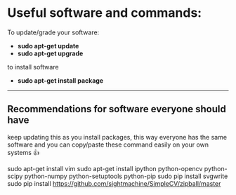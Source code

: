 # Useful software and commands:

To update/grade your software:

* **sudo apt-get update**
* **sudo apt-get upgrade**

to install software

* **sudo apt-get install package**

---

## Recommendations for software everyone should have 
keep updating this as you install packages, this way everyone has the same software and you can copy/paste these command easily on your own systems :+1:


sudo apt-get install vim
sudo apt-get install ipython python-opencv python-scipy python-numpy python-setuptools python-pip
sudo pip install svgwrite
sudo pip install https://github.com/sightmachine/SimpleCV/zipball/master



